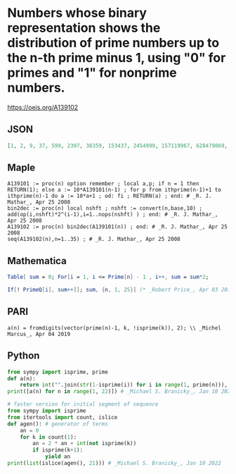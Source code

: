 # Numbers whose binary representation shows the distribution of prime numbers up to the n\-th prime minus 1, using "0" for primes and "1" for nonprime numbers\.
https://oeis.org/A139102
## JSON
```JSON
[1, 2, 9, 37, 599, 2397, 38359, 153437, 2454999, 157119967, 628479869, 40222711647, 643563386359, 2574253545437, 41188056726999, 2636035630527967, 168706280353789919, 674825121415159677, 43188807770570219359, 691020924329123509751, 2764083697316494039005]
```
## Maple
```Maple
A139101 := proc(n) option remember ; local a,p; if n = 1 then RETURN(1); else a := 10*A139101(n-1) ; for p from ithprime(n-1)+1 to ithprime(n)-1 do a := 10*a+1 ; od: fi ; RETURN(a) ; end: # _R. J. Mathar_, Apr 25 2008
bin2dec := proc(n) local nshft ; nshft := convert(n,base,10) ; add(op(i,nshft)*2^(i-1),i=1..nops(nshft) ) ; end: # _R. J. Mathar_, Apr 25 2008
A139102 := proc(n) bin2dec(A139101(n)) ; end: # _R. J. Mathar_, Apr 25 2008
seq(A139102(n),n=1..35) ; # _R. J. Mathar_, Apr 25 2008
```
## Mathematica
```Mathematica
Table[ sum = 0; For[i = 1, i <= Prime[n] - 1 , i++, sum = sum*2;
```
```Mathematica
If[! PrimeQ[i], sum++]]; sum, {n, 1, 25}] (* _Robert Price_, Apr 03 2019 *)
```
## PARI
```PARI
a(n) = fromdigits(vector(prime(n)-1, k, !isprime(k)), 2); \\ _Michel Marcus_, Apr 04 2019
```
## Python
```Python
from sympy import isprime, prime
def a(n):
    return int("".join(str(1-isprime(i)) for i in range(1, prime(n))), 2)
print([a(n) for n in range(1, 22)]) # _Michael S. Branicky_, Jan 10 2022
```
```Python
# faster version for initial segment of sequence
from sympy import isprime
from itertools import count, islice
def agen(): # generator of terms
    an = 0
    for k in count(1):
        an = 2 * an + int(not isprime(k))
        if isprime(k+1):
            yield an
print(list(islice(agen(), 21))) # _Michael S. Branicky_, Jan 10 2022
```
